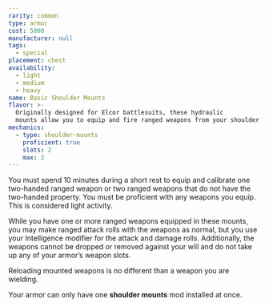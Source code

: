 ```yaml
---
rarity: common
type: armor
cost: 5000
manufacturer: null
tags:
  - special
placement: chest
availability:
  - light
  - medium
  - heavy
name: Basic Shoulder Mounts
flavor: >-
  Originally designed for Elcor battlesuits, these hydraulic
  mounts allow you to equip and fire ranged weapons from your shoulder.
mechanics:
  - type: shoulder-mounts
    proficient: true
    slots: 2
    max: 2
---
```

You must spend 10 minutes during a short rest to equip and calibrate one two-handed ranged weapon or two
ranged weapons that do not have the two-handed property. You must be proficient with any weapons you equip.
This is considered light activity.

While you have one or more ranged weapons equipped in these mounts, you may make ranged attack
rolls with the weapons as normal, but you use your Intelligence modifier for the attack and damage
rolls. Additionally, the weapons cannot be dropped or removed against your will and do not take
up any of your armor’s weapon slots.

Reloading mounted weapons is no different than a weapon you are wielding.

Your armor can only have one __shoulder mounts__ mod installed at once.
